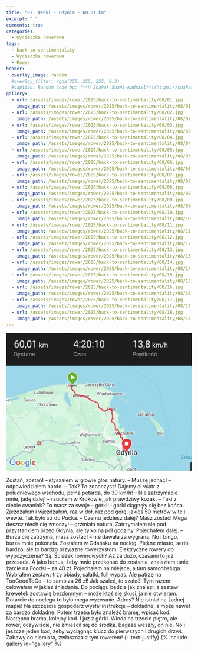 ```yaml
---
title: "07. Dębki - Gdynia - 60.01 km"
excerpt: " "
comments: true
categories:
  - Wycieczka rowerowa
tags:
  - back-to-sentimentality
  - Wycieczka rowerowa
  - Rower
header:
  overlay_image: random
  #overlay_filter: rgba(255, 255, 255, 0.3)
  #caption: Random code by: [**© Shahar Shani-Kadmiel**](https://shaharkadmiel.github.io)"
gallery:
  - url: /assets/images/rower/2025/back-to-sentimentality/08/01.jpg
    image_path: /assets/images/rower/2025/back-to-sentimentality/08/01.jpg
  - url: /assets/images/rower/2025/back-to-sentimentality/08/02.jpg
    image_path: /assets/images/rower/2025/back-to-sentimentality/08/02.jpg
  - url: /assets/images/rower/2025/back-to-sentimentality/08/03.jpg
    image_path: /assets/images/rower/2025/back-to-sentimentality/08/03.jpg
  - url: /assets/images/rower/2025/back-to-sentimentality/08/04.jpg
    image_path: /assets/images/rower/2025/back-to-sentimentality/08/04.jpg
  - url: /assets/images/rower/2025/back-to-sentimentality/08/05.jpg
    image_path: /assets/images/rower/2025/back-to-sentimentality/08/05.jpg
  - url: /assets/images/rower/2025/back-to-sentimentality/08/06.jpg
    image_path: /assets/images/rower/2025/back-to-sentimentality/08/06.jpg
  - url: /assets/images/rower/2025/back-to-sentimentality/08/07.jpg
    image_path: /assets/images/rower/2025/back-to-sentimentality/08/07.jpg
  - url: /assets/images/rower/2025/back-to-sentimentality/08/08.jpg
    image_path: /assets/images/rower/2025/back-to-sentimentality/08/08.jpg
  - url: /assets/images/rower/2025/back-to-sentimentality/08/09.jpg
    image_path: /assets/images/rower/2025/back-to-sentimentality/08/09.jpg
  - url: /assets/images/rower/2025/back-to-sentimentality/08/10.jpg
    image_path: /assets/images/rower/2025/back-to-sentimentality/08/10.jpg
  - url: /assets/images/rower/2025/back-to-sentimentality/08/11.jpg
    image_path: /assets/images/rower/2025/back-to-sentimentality/08/11.jpg
  - url: /assets/images/rower/2025/back-to-sentimentality/08/12.jpg
    image_path: /assets/images/rower/2025/back-to-sentimentality/08/12.jpg
  - url: /assets/images/rower/2025/back-to-sentimentality/08/13.jpg
    image_path: /assets/images/rower/2025/back-to-sentimentality/08/13.jpg
  - url: /assets/images/rower/2025/back-to-sentimentality/08/14.jpg
    image_path: /assets/images/rower/2025/back-to-sentimentality/08/14.jpg
  - url: /assets/images/rower/2025/back-to-sentimentality/08/15.jpg
    image_path: /assets/images/rower/2025/back-to-sentimentality/08/15.jpg
  - url: /assets/images/rower/2025/back-to-sentimentality/08/16.jpg
    image_path: /assets/images/rower/2025/back-to-sentimentality/08/16.jpg
  - url: /assets/images/rower/2025/back-to-sentimentality/08/17.jpg
    image_path: /assets/images/rower/2025/back-to-sentimentality/08/17.jpg
  - url: /assets/images/rower/2025/back-to-sentimentality/08/18.jpg
    image_path: /assets/images/rower/2025/back-to-sentimentality/08/18.jpg
---
```

[![mapka](/assets/images/rower/2025/back-to-sentimentality/08/mapka.png)](https://connect.garmin.com/modern/activity/20263925679)

Zostań, zostań! – słyszałem w głowie głos natury.
– Muszę jechać! – odpowiedziałem hardo.
– Tak? To zobaczysz! Dajemy ci wiatr z południowego wschodu, pełna petarda, do 30 km/h!
– Nie zatrzymacie mnie, jadę dalej! – rzuciłem w Krokowie, jak prawdziwy kozak.
– Taki z ciebie cwaniak? To masz za swoje – górki!
I górki ciągnęły się bez końca. Zjeżdżałem i wjeżdżałem, raz w dół, raz pod górę, jakieś 50 metrów w te i wewte. Tak było aż do Pucka.
– Czemu jedziesz dalej? Masz zostać! Mega deszcz niech cię zmoczy! – grzmiała natura.
Zatrzymałem się pod przystankiem przed Gdynią, ale tylko na pół godziny. Pojechałem dalej.
– Burza cię zatrzyma, masz zostać! – nie dawała za wygraną.
No i bingo, burza mnie pokonała. Zostałem w Gdańsku na nocleg. Piękne miasto, serio, bardzo, ale to bardzo przyjazne rowerzystom. Elektryczne rowery do wypożyczenia? Są. Ścieżek rowerowych? Aż za dużo, czasami to już przesada. A jako bonus, żeby mnie przekonać do zostania, znalazłem tanie żarcie na Foodsi – za 40 zł. Pojechałem na miejsce, a tam samoobsługa. Wybrałem zestaw: trzy obiady, sałatki, full wypas. Ale patrzę na TooGoodToGo – to samo za 26 zł! Jak szaleć, to szaleć! Tym razem celowałem w jakieś śniadania. Do pociągu będzie jak znalazł, a zestaw krewetek zostawię bezdomnym – może ktoś się skusi, ja nie otwieram.
Dotarcie do noclegu to było mega wyzwanie. Adres? Nie istniał na żadnej mapie! Na szczęście gospodarz wysłał instrukcje – dokładne, a może nawet za bardzo dokładne. Potem trzeba było znaleźć bramę, wpisać kod. Następna brama, kolejny kod. I już z górki. Winda na trzecie piętro, ale rower, oczywiście, nie zmieścił się do środka. Bagaże weszły, on nie. No i jeszcze jeden kod, żeby wyciągnąć klucz do pierwszych i drugich drzwi. Zabawy co niemiara, zwłaszcza z tym rowerem!
{: .text-justify}
{% include gallery id="gallery" %}

